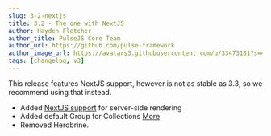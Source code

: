 ```yaml
---
slug: 3-2-nextjs
title: 3.2 - The one with NextJS
author: Hayden Fletcher
author_title: PulseJS Core Team
author_url: https://github.com/pulse-framework
author_image_url: https://avatars3.githubusercontent.com/u/33473181?s=460&u=1c645abb85229036303d39f26e9b4e84ef5b0a61&v=4
tags: [changelog, v3]
---
```


This release features NextJS support, however is not as stable as 3.3, so we recommend using that instead.

<!-- truncate -->
- Added [NextJS support](https://nextjs.org/) for server-side rendering
- Added default Group for Collections [More](../collections.md)
- Removed Herobrine.